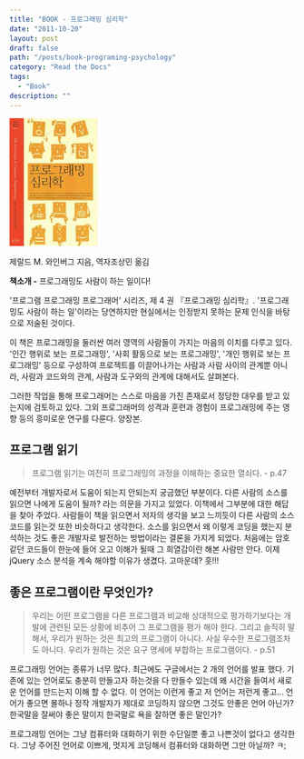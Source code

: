 ```yaml
---
title: "BOOK - 프로그래밍 심리학"
date: "2011-10-20"
layout: post
draft: false
path: "/posts/book-programing-psychology"
category: "Read the Docs"
tags: 
  - "Book"
description: ""  
---
```


![프로그래밍 심리학](book1.jpeg)

<p>제랄드 M. 와인버그 지음, 역자조상민 옮김</p>
<p><strong>책소개 -</strong> 프로그래밍도 사람이 하는 일이다!</p>

'프로그램 프로그래밍 프로그래머' 시리즈, 제 4 권 『프로그래밍 심리학』. '프로그래밍도 사람이 하는 일'이라는 당연하지만 현실에서는 인정받지 못하는 문제 인식을 바탕으로 저술된 것이다.

이 책은 프로그래밍을 둘러싼 여러 영역의 사람들이 가지는 마음의 이치를 다루고 있다. '인간 행위로 보는 프로그래밍', '사회 활동으로 보는 프로그래밍', '개인 행위로 보는 프로그래밍' 등으로 구성하여 프로젝트를 이끌어나가는 사람과 사람 사이의 관계뿐 아니라, 사람과 코드와의 관계, 사람과 도구와의 관계에 대해서도 살펴본다.

그러한 작업을 통해 프로그래머는 스스로 마음을 가진 존재로서 정당한 대우를 받고 있는지에 검토하고 있다. 그외 프로그래머의 성격과 훈련과 경험이 프로그래밍에 주는 영향 등의 흥미로운 연구를 다룬다. 양장본.

## 프로그램 읽기

> 프로그램 읽기는 여전히 프로그래밍의 과정을 이해하는 중요한 열쇠다. - p.47

예전부터 개발자로서 도움이 되는지 안되는지 궁금했던 부분이다.
다른 사람의 소스를 읽으면 나에게 도움이 될까? 라는 의문을 가지고 있었다.
이책에서 그부분에 대한 해답을 찾아 주었다.
사람들이 책을 읽으면서 저자의 생각을 보고 느끼듯이 다른 사람의 소스 코드를 읽는것 또한 비슷하다고 생각한다. 소스를 읽으면서 왜 이렇게 코딩을 했는지 분석하는 것도 좋은 개발자로 발전하는 방법이라는 결론을 가지게 되었다. 처음에는 암호 같던 코드들이 한눈에 들어 오고 이해가 될때 그 희열감이란 해본 사람만 안다.
이제 jQuery 소스 분석을 계속 해야할 이유가 생겼다.
고마운데? 훗!!!

## 좋은 프로그램이란 무엇인가?

> 우리는 어떤 프로그램을 다른 프로그램과 비교해 상대적으로 평가하기보다는 개발에 관련된 모든 상황에 비추어 그 프로그램을 평가 해야 한다. 그리고 솔직히 말해서, 우리가 원하는 것은 최고의 프로그램이 아니다. 사실 우수한 프로그램조차도 아니다. 우리가 원하는 것은 요구 명세에 부합하는 프로그램이다. - p.51

프로그래밍 언어는 종류가 너무 많다. 최근에도 구글에서는 2 개의 언어를 발표 했다.
기존에 있는 언어로도 충분히 만들고자 하는것을 다 만들수 있는데 왜 시간을 들여서 새로운 언어를 만드는지 이해 할 수 없다.
이 언어는 이런게 좋고 저 언어는 저런게 좋고... 언어가 좋으면 몰하나 정작 개발자가 제대로 코딩하지 않으면 그것도 안좋은 언어 아닌가? 한국말을 잘써야 좋은 말이지 한국말로 욕을 잘하면 좋은 말인가?

프로그래밍 언어는 그냥 컴퓨터와 대화하기 위한 수단일뿐 좋고 나쁜것이 없다고 생각한다. 그냥 주어진 언어로 이쁘게, 멋지게 코딩해서 컴퓨터와 대화하면 그만 아닐까? ㅋ;
